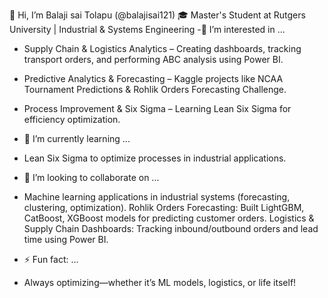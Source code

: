 👋 Hi, I’m Balaji sai Tolapu (@balajisai121)
🎓 Master's Student at Rutgers University | Industrial & Systems Engineering
-👀 I’m interested in ...
- Supply Chain & Logistics Analytics – Creating dashboards, tracking transport orders, and performing ABC analysis using Power BI.
- Predictive Analytics & Forecasting – Kaggle projects like NCAA Tournament Predictions & Rohlik Orders Forecasting Challenge.
- Process Improvement & Six Sigma – Learning Lean Six Sigma for efficiency optimization.
-   🌱 I’m currently learning ...
- Lean Six Sigma to optimize processes in industrial applications.
-  💞️ I’m looking to collaborate on ...
- Machine learning applications in industrial systems (forecasting, clustering, optimization).
Rohlik Orders Forecasting: Built LightGBM, CatBoost, XGBoost models for predicting customer orders.
Logistics & Supply Chain Dashboards: Tracking inbound/outbound orders and lead time using Power BI.

- ⚡ Fun fact: ...
- Always optimizing—whether it’s ML models, logistics, or life itself! 

<!---
balajisai121/balajisai121 is a ✨ special ✨ repository because its `README.md` (this file) appears on your GitHub profile.
You can click the Preview link to take a look at your changes.
--->
